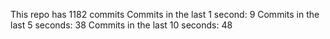This repo has 1182 commits
Commits in the last 1 second: 9
Commits in the last 5 seconds: 38
Commits in the last 10 seconds: 48
